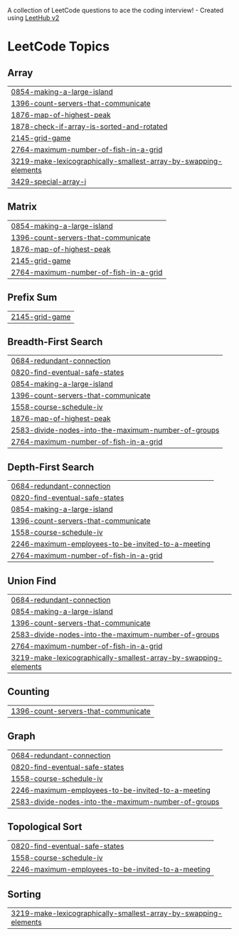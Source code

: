 A collection of LeetCode questions to ace the coding interview! - Created using [LeetHub v2](https://github.com/arunbhardwaj/LeetHub-2.0)
<!---LeetCode Topics Start-->
# LeetCode Topics
## Array
|  |
| ------- |
| [0854-making-a-large-island](https://github.com/Adisesh05/Leetcode-Solutions/tree/master/0854-making-a-large-island) |
| [1396-count-servers-that-communicate](https://github.com/Adisesh05/Leetcode-Solutions/tree/master/1396-count-servers-that-communicate) |
| [1876-map-of-highest-peak](https://github.com/Adisesh05/Leetcode-Solutions/tree/master/1876-map-of-highest-peak) |
| [1878-check-if-array-is-sorted-and-rotated](https://github.com/Adisesh05/Leetcode-Solutions/tree/master/1878-check-if-array-is-sorted-and-rotated) |
| [2145-grid-game](https://github.com/Adisesh05/Leetcode-Solutions/tree/master/2145-grid-game) |
| [2764-maximum-number-of-fish-in-a-grid](https://github.com/Adisesh05/Leetcode-Solutions/tree/master/2764-maximum-number-of-fish-in-a-grid) |
| [3219-make-lexicographically-smallest-array-by-swapping-elements](https://github.com/Adisesh05/Leetcode-Solutions/tree/master/3219-make-lexicographically-smallest-array-by-swapping-elements) |
| [3429-special-array-i](https://github.com/Adisesh05/Leetcode-Solutions/tree/master/3429-special-array-i) |
## Matrix
|  |
| ------- |
| [0854-making-a-large-island](https://github.com/Adisesh05/Leetcode-Solutions/tree/master/0854-making-a-large-island) |
| [1396-count-servers-that-communicate](https://github.com/Adisesh05/Leetcode-Solutions/tree/master/1396-count-servers-that-communicate) |
| [1876-map-of-highest-peak](https://github.com/Adisesh05/Leetcode-Solutions/tree/master/1876-map-of-highest-peak) |
| [2145-grid-game](https://github.com/Adisesh05/Leetcode-Solutions/tree/master/2145-grid-game) |
| [2764-maximum-number-of-fish-in-a-grid](https://github.com/Adisesh05/Leetcode-Solutions/tree/master/2764-maximum-number-of-fish-in-a-grid) |
## Prefix Sum
|  |
| ------- |
| [2145-grid-game](https://github.com/Adisesh05/Leetcode-Solutions/tree/master/2145-grid-game) |
## Breadth-First Search
|  |
| ------- |
| [0684-redundant-connection](https://github.com/Adisesh05/Leetcode-Solutions/tree/master/0684-redundant-connection) |
| [0820-find-eventual-safe-states](https://github.com/Adisesh05/Leetcode-Solutions/tree/master/0820-find-eventual-safe-states) |
| [0854-making-a-large-island](https://github.com/Adisesh05/Leetcode-Solutions/tree/master/0854-making-a-large-island) |
| [1396-count-servers-that-communicate](https://github.com/Adisesh05/Leetcode-Solutions/tree/master/1396-count-servers-that-communicate) |
| [1558-course-schedule-iv](https://github.com/Adisesh05/Leetcode-Solutions/tree/master/1558-course-schedule-iv) |
| [1876-map-of-highest-peak](https://github.com/Adisesh05/Leetcode-Solutions/tree/master/1876-map-of-highest-peak) |
| [2583-divide-nodes-into-the-maximum-number-of-groups](https://github.com/Adisesh05/Leetcode-Solutions/tree/master/2583-divide-nodes-into-the-maximum-number-of-groups) |
| [2764-maximum-number-of-fish-in-a-grid](https://github.com/Adisesh05/Leetcode-Solutions/tree/master/2764-maximum-number-of-fish-in-a-grid) |
## Depth-First Search
|  |
| ------- |
| [0684-redundant-connection](https://github.com/Adisesh05/Leetcode-Solutions/tree/master/0684-redundant-connection) |
| [0820-find-eventual-safe-states](https://github.com/Adisesh05/Leetcode-Solutions/tree/master/0820-find-eventual-safe-states) |
| [0854-making-a-large-island](https://github.com/Adisesh05/Leetcode-Solutions/tree/master/0854-making-a-large-island) |
| [1396-count-servers-that-communicate](https://github.com/Adisesh05/Leetcode-Solutions/tree/master/1396-count-servers-that-communicate) |
| [1558-course-schedule-iv](https://github.com/Adisesh05/Leetcode-Solutions/tree/master/1558-course-schedule-iv) |
| [2246-maximum-employees-to-be-invited-to-a-meeting](https://github.com/Adisesh05/Leetcode-Solutions/tree/master/2246-maximum-employees-to-be-invited-to-a-meeting) |
| [2764-maximum-number-of-fish-in-a-grid](https://github.com/Adisesh05/Leetcode-Solutions/tree/master/2764-maximum-number-of-fish-in-a-grid) |
## Union Find
|  |
| ------- |
| [0684-redundant-connection](https://github.com/Adisesh05/Leetcode-Solutions/tree/master/0684-redundant-connection) |
| [0854-making-a-large-island](https://github.com/Adisesh05/Leetcode-Solutions/tree/master/0854-making-a-large-island) |
| [1396-count-servers-that-communicate](https://github.com/Adisesh05/Leetcode-Solutions/tree/master/1396-count-servers-that-communicate) |
| [2583-divide-nodes-into-the-maximum-number-of-groups](https://github.com/Adisesh05/Leetcode-Solutions/tree/master/2583-divide-nodes-into-the-maximum-number-of-groups) |
| [2764-maximum-number-of-fish-in-a-grid](https://github.com/Adisesh05/Leetcode-Solutions/tree/master/2764-maximum-number-of-fish-in-a-grid) |
| [3219-make-lexicographically-smallest-array-by-swapping-elements](https://github.com/Adisesh05/Leetcode-Solutions/tree/master/3219-make-lexicographically-smallest-array-by-swapping-elements) |
## Counting
|  |
| ------- |
| [1396-count-servers-that-communicate](https://github.com/Adisesh05/Leetcode-Solutions/tree/master/1396-count-servers-that-communicate) |
## Graph
|  |
| ------- |
| [0684-redundant-connection](https://github.com/Adisesh05/Leetcode-Solutions/tree/master/0684-redundant-connection) |
| [0820-find-eventual-safe-states](https://github.com/Adisesh05/Leetcode-Solutions/tree/master/0820-find-eventual-safe-states) |
| [1558-course-schedule-iv](https://github.com/Adisesh05/Leetcode-Solutions/tree/master/1558-course-schedule-iv) |
| [2246-maximum-employees-to-be-invited-to-a-meeting](https://github.com/Adisesh05/Leetcode-Solutions/tree/master/2246-maximum-employees-to-be-invited-to-a-meeting) |
| [2583-divide-nodes-into-the-maximum-number-of-groups](https://github.com/Adisesh05/Leetcode-Solutions/tree/master/2583-divide-nodes-into-the-maximum-number-of-groups) |
## Topological Sort
|  |
| ------- |
| [0820-find-eventual-safe-states](https://github.com/Adisesh05/Leetcode-Solutions/tree/master/0820-find-eventual-safe-states) |
| [1558-course-schedule-iv](https://github.com/Adisesh05/Leetcode-Solutions/tree/master/1558-course-schedule-iv) |
| [2246-maximum-employees-to-be-invited-to-a-meeting](https://github.com/Adisesh05/Leetcode-Solutions/tree/master/2246-maximum-employees-to-be-invited-to-a-meeting) |
## Sorting
|  |
| ------- |
| [3219-make-lexicographically-smallest-array-by-swapping-elements](https://github.com/Adisesh05/Leetcode-Solutions/tree/master/3219-make-lexicographically-smallest-array-by-swapping-elements) |
<!---LeetCode Topics End-->